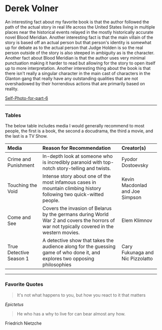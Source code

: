 # Derek Volner

An interesting fact about my favorite book is that the author followed the path of the actual story in real life across the United States living in multiple places near
the historical events relayed in the mostly historically accurate novel Blood Meridian. Another interesting fact is that the main villain of the story is based off an actual person but that person's identity is somewhat up for debate as to the actual person that Judge Holden is so the real person outside of the story is also steeped in ambiguity as is the character. Another fact about Blood Meridian is that the author uses very minimal punctuation making it harder to read but allowing for the story to open itself up to more interpretation. Another interesting thing about the book is that there isn't really a singular character in the main cast of characters in the Glanton gang that really have any outstanding qualities that are not overshadowed by their horrendous actions that are primarily based on reality. 

[Self-Photo-for-part-6](selfPhotoPart6.jpg) 

-------------------------------
### Tables 

The below table includes media I would generally recommend to most people, the first is a book, the second a docudrama, the third a movie, and the last is a TV Show.

|Media|Reason for Recommendation|Creator(s)|
|:---|:---|:---|
|Crime and Punishment|In-depth look at someone who is incredibly paranoid with top-notch story-telling and twists.|Fyodor Dostoevsky|
|Touching the Void|Intense story about one of the most infamous cases in mountain climbing history following two quick-witted people.|Kevin Macdonlad and Joe Simpson|
|Come and See|Covers the invasion of Belarus by the germans during World War 2 and covers the horrors of war not typically covered in the western movies.|Elem Klimnov|
|True Detective Season 1|A detective show that takes the audience along for the guessing game of who done it, and explores two opposing philosophies|Cary Fukunaga and Nic Pizzolatto |

-----------------------------
### Favorite Quotes
>It's not what happens to you, but how you react to it that matters

*Epictetus*

>He who has a why to live for can bear almost any how.

Friedrich Nietzche